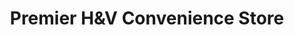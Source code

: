 ---
title: "Premier H&V Convenience Store"
url: /dovercourt/premier-handv-convenience-store/
shop: convenience
---